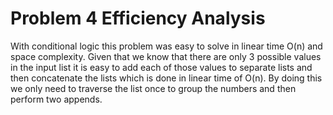 # Problem 4 Efficiency Analysis

With conditional logic this problem was easy to solve in linear time O(n) and space complexity.  Given that we know that there are only 3 possible values in the input list it is easy to add each of those values to separate lists and then concatenate the lists which is done in linear time of O(n).  By doing this we only need to traverse the list once to group the numbers and then perform two appends.
